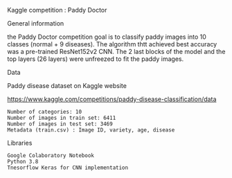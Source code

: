Kaggle competition : Paddy Doctor

General information

the Paddy Doctor competition goal is to classify paddy images into 10 classes (normal + 9 diseases).
The algorithm thtt achieved best accuracy was a pre-trained ResNet152v2 CNN. The 2 last blocks of the model and the top layers (26 layers) 
were unfreezed to fit the paddy images.


Data

Paddy disease dataset on Kaggle website

https://www.kaggle.com/competitions/paddy-disease-classification/data

    Number of categories: 10
    Number of images in train set: 6411
    Number of images in test set: 3469
    Metadata (train.csv) : Image ID, variety, age, disease


Libraries

    Google Colaboratory Notebook
    Python 3.8
    Tnesorflow Keras for CNN implementation
